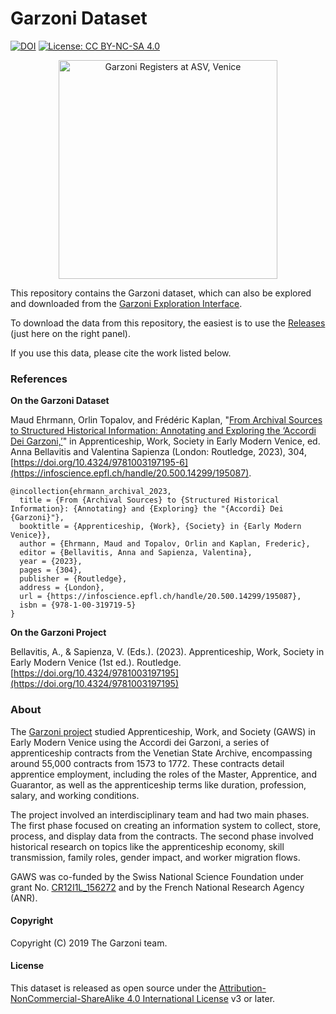 # Garzoni Dataset

[![DOI](https://zenodo.org/badge/DOI/10.5281/zenodo.2636551.svg)](https://doi.org/10.5281/zenodo.2636551) [![License: CC BY-NC-SA 4.0](https://img.shields.io/badge/License-CC_BY--NC--SA_4.0-lightgrey.svg)](https://creativecommons.org/licenses/by-nc-sa/4.0/)



<p align="center">
  <img src="https://github.com/garzoni/garzoni-datasets/registri_maud_10-12-2015.png?raw=true" width="350" alt="Garzoni Registers at ASV, Venice"/>
</p>

This repository contains the Garzoni dataset, which can also be explored and downloaded from the [Garzoni Exploration Interface](https://garzoni.org).

To download the data from this repository, the easiest is to use the [Releases](https://github.com/garzoni/garzoni-datasets/releases/tag/v1.1) (just here on the right panel).

If you use this data, please cite the work listed below.

### References

**On the Garzoni Dataset**

Maud Ehrmann, Orlin Topalov, and Frédéric Kaplan, "[From Archival Sources to Structured Historical Information: Annotating and Exploring the ‘Accordi Dei Garzoni,’](https://infoscience.epfl.ch/handle/20.500.14299/195087)" in Apprenticeship, Work, Society in Early Modern Venice, ed. Anna Bellavitis and Valentina Sapienza (London: Routledge, 2023), 304, [https://doi.org/10.4324/9781003197195-6](https://infoscience.epfl.ch/handle/20.500.14299/195087). 

```
@incollection{ehrmann_archival_2023,
  title = {From {Archival Sources} to {Structured Historical Information}: {Annotating} and {Exploring} the "{Accordi} Dei {Garzoni}"},
  booktitle = {Apprenticeship, {Work}, {Society} in {Early Modern Venice}},
  author = {Ehrmann, Maud and Topalov, Orlin and Kaplan, Frederic},
  editor = {Bellavitis, Anna and Sapienza, Valentina},
  year = {2023},
  pages = {304},
  publisher = {Routledge},
  address = {London},
  url = {https://infoscience.epfl.ch/handle/20.500.14299/195087},
  isbn = {978-1-00-319719-5}
}
```

**On the Garzoni Project**

Bellavitis, A., & Sapienza, V. (Eds.). (2023). Apprenticeship, Work, Society in Early Modern Venice (1st ed.). Routledge. [https://doi.org/10.4324/9781003197195](https://doi.org/10.4324/9781003197195)

### About
The [Garzoni project](https://garzoni.org) studied Apprenticeship, Work, and Society (GAWS) in Early Modern Venice using the Accordi dei Garzoni, a series of apprenticeship contracts from the Venetian State Archive, encompassing around 55,000 contracts from 1573 to 1772. These contracts detail apprentice employment, including the roles of the Master, Apprentice, and Guarantor, as well as the apprenticeship terms like duration, profession, salary, and working conditions.

The project involved an interdisciplinary team and had two main phases. The first phase focused on creating an information system to collect, store, process, and display data from the contracts. The second phase involved historical research on topics like the apprenticeship economy, skill transmission, family roles, gender impact, and worker migration flows.

GAWS was co-funded by the Swiss National Science Foundation under grant
No. [CR12I1L_156272](https://data.snf.ch/grants/grant/156272) and by the French National Research Agency (ANR).

#### Copyright

Copyright (C) 2019 The Garzoni team.

#### License

This dataset is released as open source under
the [Attribution-NonCommercial-ShareAlike 4.0 International License](https://creativecommons.org/licenses/by-nc-sa/4.0/)
v3 or later.


